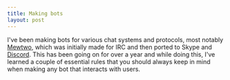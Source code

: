 ```yaml
---
title: Making bots
layout: post
---
```


I've been making bots for various chat systems and protocols, most notably [Mewtwo](https://github.com/meew0/Mewtwo), which was initially made for IRC and then ported to Skype and [Discord](https://discordapp.com). This has been going on for over a year and while doing this, I've learned a couple of essential rules that you should always keep in mind when making any bot that interacts with users.

